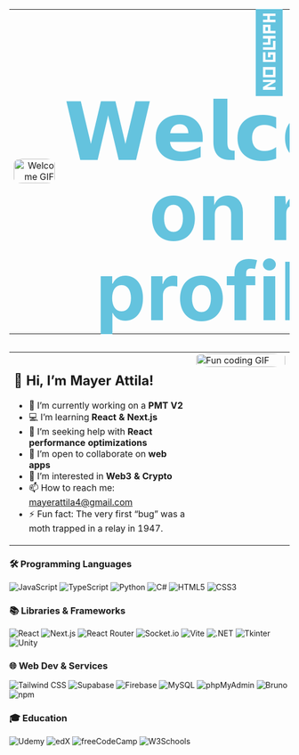 <!-- TOP BANNER: GIF LEFT, BIG WELCOME TEXT RIGHT -->
<table
  align="center"
  width="100%"
  style="margin-bottom: 2rem; border: none; border-collapse: collapse;"
>
  <tr>
    <!-- Left: GIF -->
    <td
      width="30%"
      align="right"
      valign="middle"
      style="border: none;"
    >
      <img
        src="https://media2.giphy.com/media/v1.Y2lkPTc5MGI3NjExd3dqempwZG1ra2E4ZXZ0a2psbDBzdHppMHI0bXZwMW01Znd5anRkbyZlcD12MV9pbnRlcm5hbF9naWZfYnlfaWQmY3Q9Zw/E136ihXhzuG2OnxKen/giphy.gif"
        alt="Welcome GIF"
        style="width:100%; max-width:200px; height:auto; border-radius:20%;"
      />
    </td>
    <!-- Right: Big welcome text -->
    <td width="70%" align="center" valign="middle" border="0">
      <h1 style="margin:0; font-size:9em; color:#64c3de; line-height:1;">
        <strong>👋𝗪𝗲𝗹𝗰𝗼𝗺𝗲 on my profile!✨</strong>
      </h1>
    </td>
  </tr>
</table>

<!-- YOUR EXISTING TWO-COLUMN BIO TABLE -->
<table
  width="100%"
  style="border: none; border-collapse: collapse;"
>
  <tr>
    <!-- LEFT CELL -->
    <td
      valign="top"
      width="65%"
      style="border: none;"
    >
      <h2>👋 Hi, I’m Mayer Attila!</h2>
      <ul>
        <li>🔭 I’m currently working on a <strong>PMT V2</strong></li>
        <li>💻 I’m learning <strong>React &amp; Next.js</strong></li>
        <li>🤔 I’m seeking help with <strong>React performance optimizations</strong></li>
        <li>👯 I’m open to collaborate on <strong>web apps</strong></li>
        <li>🔗 I’m interested in <strong>Web3 &amp; Crypto</strong></li>
        <li>📫 How to reach me: <a href="mailto:mayerattila4@gmail.com">mayerattila4@gmail.com</a></li>
        <li>⚡ Fun fact: The very first “bug” was a moth trapped in a relay in 1947.</li>
      </ul>
    </td>
    <!-- RIGHT CELL: FUN GIF -->
    <td
      valign="top"
      width="35%"
      style="border: none;"
    >
      <img
        src="https://media2.giphy.com/media/v1.Y2lkPTc5MGI3NjExMGx3dGp3Z3cxMGp0cXNnb2dzeXppNnNhMnJucTZ2Z3c4ajFjdnBqbiZlcD12MV9pbnRlcm5hbF9naWZfYnlfaWQmY3Q9Zw/LD2ZJ0pdNmCxFikNQ5/giphy.gif"
        alt="Fun coding GIF"
        style="width:100%; height:auto; border-radius:20%;"
      />
    </td>
  </tr>
</table>

<!-- SKILLS & TECHNOLOGIES -->

### 🛠️ Programming Languages

<p float="left">
  <img src="https://img.shields.io/badge/JavaScript-F7DF1E?style=for-the-badge&logo=javascript&logoColor=black" alt="JavaScript" />
  <img src="https://img.shields.io/badge/TypeScript-3178C6?style=for-the-badge&logo=typescript&logoColor=white" alt="TypeScript" />
  <img src="https://img.shields.io/badge/Python-3776AB?style=for-the-badge&logo=python&logoColor=white" alt="Python" />
  <img src="https://img.shields.io/badge/C%23-239120?style=for-the-badge&logo=csharp&logoColor=white" alt="C#" />
  <img src="https://img.shields.io/badge/HTML5-E34F26?style=for-the-badge&logo=html5&logoColor=white" alt="HTML5" />
  <img src="https://img.shields.io/badge/CSS3-1572B6?style=for-the-badge&logo=css3&logoColor=white" alt="CSS3" />
</p>

### 📚 Libraries & Frameworks

<p float="left">
  <img src="https://img.shields.io/badge/React-20232A?style=for-the-badge&logo=react&logoColor=61DAFB" alt="React" />
  <img src="https://img.shields.io/badge/Next.js-000000?style=for-the-badge&logo=next.js&logoColor=white" alt="Next.js" />
  <img src="https://img.shields.io/badge/React_Router-CA4245?style=for-the-badge&logo=reactrouter&logoColor=white" alt="React Router" />
  <img src="https://img.shields.io/badge/Socket.io-010101?style=for-the-badge&logo=socketdotio&logoColor=white" alt="Socket.io" />
  <img src="https://img.shields.io/badge/Vite-646CFF?style=for-the-badge&logo=vite&logoColor=white" alt="Vite" />
  <img src="https://img.shields.io/badge/.NET-512BD4?style=for-the-badge&logo=.net&logoColor=white" alt=".NET" />
  <img src="https://img.shields.io/badge/Tkinter-3776AB?style=for-the-badge&logo=python&logoColor=white" alt="Tkinter" />
  <img src="https://img.shields.io/badge/Unity-000000?style=for-the-badge&logo=unity&logoColor=white" alt="Unity" />
  
</p>

### 🌐 Web Dev & Services

<p float="left">
  <img src="https://img.shields.io/badge/Tailwind%20CSS-38B2AC?style=for-the-badge&logo=tailwind-css&logoColor=white" alt="Tailwind CSS" />
  <img src="https://img.shields.io/badge/Supabase-181818?style=for-the-badge&logo=supabase&logoColor=white" alt="Supabase" />
  <img src="https://img.shields.io/badge/Firebase-FFCA28?style=for-the-badge&logo=firebase&logoColor=black" alt="Firebase" />
  <img src="https://img.shields.io/badge/MySQL-005C84?style=for-the-badge&logo=mysql&logoColor=white" alt="MySQL" />
  <img src="https://img.shields.io/badge/phpMyAdmin-6C78AF?style=for-the-badge&logo=phpmyadmin&logoColor=white" alt="phpMyAdmin" />

  <img src="https://img.shields.io/badge/bruno-795d4b?style=for-the-badge&logo=bruno&logoSize=auto" alt="Bruno">
  <img src="https://img.shields.io/badge/npm-CB3837?style=for-the-badge&logo=npm&logoColor=white" alt="npm" />
  
</p>

### 🎓 Education

<p float="left">
  <img src="https://img.shields.io/badge/Udemy-EC5252?style=for-the-badge&logo=Udemy&logoColor=white" alt="Udemy" />
  <img src="https://img.shields.io/badge/edX-193A3E?style=for-the-badge&logo=edx&logoColor=white" alt="edX" />
  <img src="https://img.shields.io/badge/freeCodeCamp-27273D?style=for-the-badge&logo=freecodecamp&logoColor=white" alt="freeCodeCamp" />
  <img src="https://img.shields.io/badge/W3Schools-04AA6D?style=for-the-badge&logo=w3schools&logoColor=white" alt="W3Schools" />
</p>

